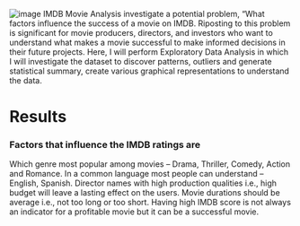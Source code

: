 ![image](https://github.com/Bmounika4/IMBD-Movie-Analysis/assets/134295102/f6f6f54a-5b94-46fa-9007-08f076e7a42a)
IMDB Movie Analysis investigate a potential problem, “What factors influence the success of a movie on IMDB. Riposting to this problem is significant for movie producers, directors, and investors who want to understand what makes a movie successful to make informed decisions in their future projects.
Here, I will perform Exploratory Data Analysis in which I will investigate the dataset to discover patterns, outliers  and generate statistical summary, create various graphical representations to understand the data.
# Results
### Factors that influence the IMDB ratings are 
Which genre most popular among movies – Drama, Thriller, Comedy, Action and Romance.
In a common language most people can understand – English, Spanish.
Director names with high production qualities i.e., high budget will leave a lasting effect on the users.
Movie durations should be average i.e., not too long or too short.
Having high IMDB score is not always an indicator for a profitable movie but it can be a successful movie.
